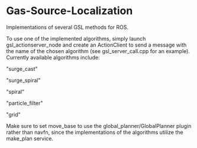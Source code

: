 # Gas-Source-Localization
Implementations of several GSL methods for ROS.

To use one of the implemented algorithms, simply launch gsl_actionserver_node and create an ActionClient to send a message with the name of the chosen algorithm (see gsl_server_call.cpp for an example).
Currently available algorithms include:

"surge_cast"

"surge_spiral"

"spiral"

"particle_filter"

"grid"

Make sure to set move_base to use the global_planner/GlobalPlanner plugin rather than navfn, since the implementations of the algorithms utilize the make_plan service.
